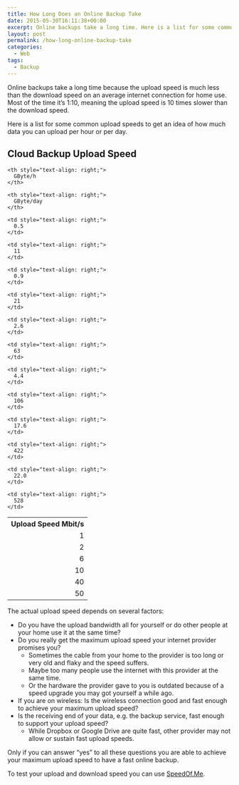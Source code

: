 ```yaml
---
title: How Long Does an Online Backup Take
date: 2015-05-30T16:11:38+00:00
excerpt: Online backups take a long time. Here is a list for some common upload speeds to get an idea of how long exactly.
layout: post
permalink: /how-long-online-backup-take
categories:
  - Web
tags:
  - Backup
---
```

Online backups take a long time because the upload speed is much less than the download speed on an average internet connection for home use. Most of the time it’s 1:10, meaning the upload speed is 10 times slower than the download speed.

Here is a list for some common upload speeds to get an idea of how much data you can upload per hour or per day.

## Cloud Backup Upload Speed

<table style="width: auto;">
  <tr>
    <th style="text-align: right;">
      Upload Speed Mbit/s
    </th>
    
    <th style="text-align: right;">
      GByte/h
    </th>
    
    <th style="text-align: right;">
      GByte/day
    </th>
  </tr>
  
  <tr>
    <td style="text-align: right;">
      1
    </td>
    
    <td style="text-align: right;">
      0.5
    </td>
    
    <td style="text-align: right;">
      11
    </td>
  </tr>
  
  <tr>
    <td style="text-align: right;">
      2
    </td>
    
    <td style="text-align: right;">
      0.9
    </td>
    
    <td style="text-align: right;">
      21
    </td>
  </tr>
  
  <tr>
    <td style="text-align: right;">
      6
    </td>
    
    <td style="text-align: right;">
      2.6
    </td>
    
    <td style="text-align: right;">
      63
    </td>
  </tr>
  
  <tr>
    <td style="text-align: right;">
      10
    </td>
    
    <td style="text-align: right;">
      4.4
    </td>
    
    <td style="text-align: right;">
      106
    </td>
  </tr>
  
  <tr>
    <td style="text-align: right;">
      40
    </td>
    
    <td style="text-align: right;">
      17.6
    </td>
    
    <td style="text-align: right;">
      422
    </td>
  </tr>
  
  <tr>
    <td style="text-align: right;">
      50
    </td>
    
    <td style="text-align: right;">
      22.0
    </td>
    
    <td style="text-align: right;">
      528
    </td>
  </tr>
</table>

The actual upload speed depends on several factors:

  * Do you have the upload bandwidth all for yourself or do other people at your home use it at the same time?
  * Do you really get the maximum upload speed your internet provider promises you? 
      * Sometimes the cable from your home to the provider is too long or very old and flaky and the speed suffers.
      * Maybe too many people use the internet with this provider at the same time.
      * Or the hardware the provider gave to you is outdated because of a speed upgrade you may got yourself a while ago.
  * If you are on wireless: Is the wireless connection good and fast enough to achieve your maximum upload speed?
  * Is the receiving end of your data, e.g. the backup service, fast enough to support your upload speed? 
      * While Dropbox or Google Drive are quite fast, other provider may not allow or sustain fast upload speeds.

Only if you can answer “yes” to all these questions you are able to achieve your maximum upload speed to have a fast online backup.

To test your upload and download speed you can use [SpeedOf.Me](https://speedof.me/).